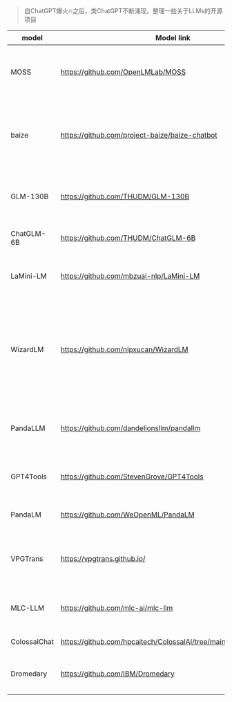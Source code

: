 > 自ChatGPT爆火🔥之后，类ChatGPT不断涌现。整理一些关于LLMs的开源项目

| model        | Model link                                                   | 作者                                                     |
| ------------ | ------------------------------------------------------------ | -------------------------------------------------------- |
| MOSS         | https://github.com/OpenLMLab/MOSS                            | 复旦NLP实验室在读博士 孙天祥                             |
| baize        | https://github.com/project-baize/baize-chatbot               | 加州大学圣地亚哥分校在读博士 Canwen Xu                   |
| GLM-130B     | https://github.com/THUDM/GLM-130B                            | 清华大学在读博士 Aohan Zeng                              |
| ChatGLM-6B   | https://github.com/THUDM/ChatGLM-6B                          | 清华大学x智谱AI                                          |
| LaMini-LM    | https://github.com/mbzuai-nlp/LaMini-LM                      | 莫纳什大学在读博士 吴明昊                                |
| WizardLM     | https://github.com/nlpxucan/WizardLM                         | 微软STCA（亚洲软件技术中心）NLP集团高级研究科学家 Can Xu |
| PandaLLM     | https://github.com/dandelionsllm/pandallm                    | 南洋理工大学在读博士 焦方锴                              |
| GPT4Tools    | https://github.com/StevenGrove/GPT4Tools                     | 腾讯 AILab 研究员 宋林                                   |
| PandaLM      | https://github.com/WeOpenML/PandaLM                          | 北大在读博士 王一栋                                      |
| VPGTrans     | https://vpgtrans.github.io/                                  | 新加坡国立大学在读博士 张傲                              |
| MLC-LLM      | https://github.com/mlc-ai/mlc-llm                            | CMU助理教授 陈天奇团队                                   |
| ColossalChat | https://github.com/hpcaitech/ColossalAI/tree/main/applications/Chat | 潞晨科技                                                 |
| Dromedary    | https://github.com/IBM/Dromedary                             | CMU在读博士 Zhiqing Sun                                  |
